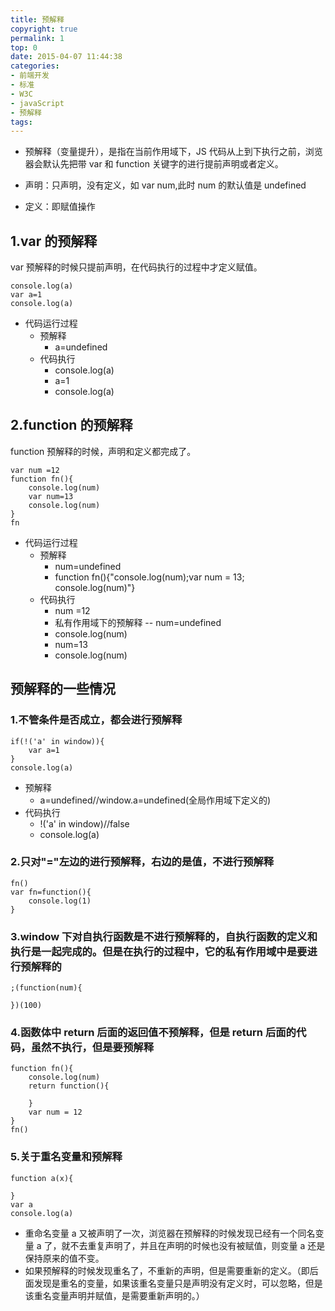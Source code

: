 ```yaml
---
title: 预解释
copyright: true
permalink: 1
top: 0
date: 2015-04-07 11:44:38
categories:
- 前端开发
- 标准
- W3C
- javaScript
- 预解释
tags:
---
```


- 预解释（变量提升），是指在当前作用域下，JS 代码从上到下执行之前，浏览器会默认先把带 var 和 function 关键字的进行提前声明或者定义。

- 声明：只声明，没有定义，如 var num,此时 num 的默认值是 undefined
- 定义：即赋值操作

## 1.var 的预解释

var 预解释的时候只提前声明，在代码执行的过程中才定义赋值。

```
console.log(a)
var a=1
console.log(a)
```

- 代码运行过程
  - 预解释
    - a=undefined
  - 代码执行
    - console.log(a)
    - a=1
    - console.log(a)

## 2.function 的预解释

function 预解释的时候，声明和定义都完成了。

```
var num =12
function fn(){
    console.log(num)
    var num=13
    console.log(num)
}
fn
```

- 代码运行过程
  - 预解释
    - num=undefined
    - function fn(){"console.log(num);var num = 13; console.log(num)"}
  - 代码执行
    - num =12
    - 私有作用域下的预解释 -- num=undefined
    - console.log(num)
    - num=13
    - console.log(num)

## 预解释的一些情况

### 1.不管条件是否成立，都会进行预解释

```
if(!('a' in window)){
    var a=1
}
console.log(a)
```

- 预解释
  - a=undefined//window.a=undefined(全局作用域下定义的)
- 代码执行
  - !('a' in window)//false
  - console.log(a)

### 2.只对"="左边的进行预解释，右边的是值，不进行预解释

```
fn()
var fn=function(){
    console.log(1)
}
```

### 3.window 下对自执行函数是不进行预解释的，自执行函数的定义和执行是一起完成的。但是在执行的过程中，它的私有作用域中是要进行预解释的

```
;(function(num){

})(100)
```

### 4.函数体中 return 后面的返回值不预解释，但是 return 后面的代码，虽然不执行，但是要预解释

```
function fn(){
    console.log(num)
    return function(){

    }
    var num = 12
}
fn()
```

### 5.关于重名变量和预解释

```
function a(x){

}
var a
console.log(a)
```

- 重命名变量 a 又被声明了一次，浏览器在预解释的时候发现已经有一个同名变量 a 了，就不去重复声明了，并且在声明的时候也没有被赋值，则变量 a 还是保持原来的值不变。
- 如果预解释的时候发现重名了，不重新的声明，但是需要重新的定义。（即后面发现是重名的变量，如果该重名变量只是声明没有定义时，可以忽略，但是该重名变量声明并赋值，是需要重新声明的。）
